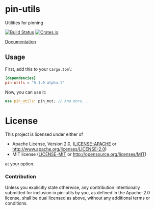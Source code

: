 # pin-utils

Utilities for pinning

[![Build Status](https://travis-ci.org/rust-lang-nursery/pin-utils.svg?branch=master)](https://travis-ci.org/rust-lang-nursery/pin-utils)
[![Crates.io](https://img.shields.io/crates/v/pin-utils.svg)](https://crates.io/crates/pin-utils)

[Documentation](https://docs.rs/pin-utils)

## Usage

First, add this to your `Cargo.toml`:

```toml
[dependencies]
pin-utils = "0.1.0-alpha.1"
```

Now, you can use it:

```rust
use pin_utils::pin_mut; // And more...
```

# License

This project is licensed under either of

 * Apache License, Version 2.0, ([LICENSE-APACHE](LICENSE-APACHE) or
   http://www.apache.org/licenses/LICENSE-2.0)
 * MIT license ([LICENSE-MIT](LICENSE-MIT) or
   http://opensource.org/licenses/MIT)

at your option.

### Contribution

Unless you explicitly state otherwise, any contribution intentionally submitted
for inclusion in pin-utils by you, as defined in the Apache-2.0 license, shall be
dual licensed as above, without any additional terms or conditions.
